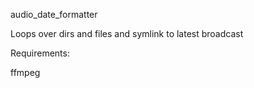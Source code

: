 audio_date_formatter

Loops over dirs and files and symlink to latest broadcast

Requirements:

ffmpeg
